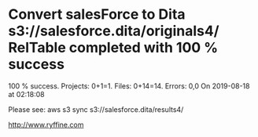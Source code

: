 # Convert salesForce to Dita s3://salesforce.dita/originals4/ RelTable completed with 100 % success

100 % success. Projects: 0+1=1.  Files: 0+14=14. Errors: 0,0  On 2019-08-18 at 02:18:08



Please see: aws s3 sync s3://salesforce.dita/results4/

http://www.ryffine.com
